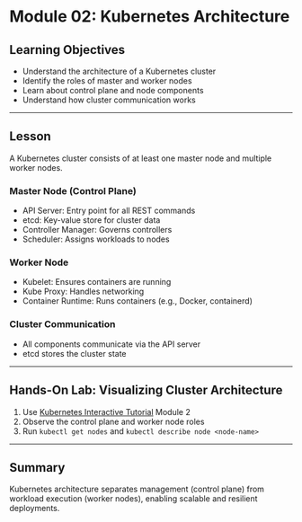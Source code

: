 # Module 02: Kubernetes Architecture

## Learning Objectives
- Understand the architecture of a Kubernetes cluster
- Identify the roles of master and worker nodes
- Learn about control plane and node components
- Understand how cluster communication works

---

## Lesson

A Kubernetes cluster consists of at least one master node and multiple worker nodes.

### Master Node (Control Plane)
- API Server: Entry point for all REST commands
- etcd: Key-value store for cluster data
- Controller Manager: Governs controllers
- Scheduler: Assigns workloads to nodes

### Worker Node
- Kubelet: Ensures containers are running
- Kube Proxy: Handles networking
- Container Runtime: Runs containers (e.g., Docker, containerd)

### Cluster Communication
- All components communicate via the API server
- etcd stores the cluster state

---

## Hands-On Lab: Visualizing Cluster Architecture

1. Use [Kubernetes Interactive Tutorial](https://kubernetes.io/docs/tutorials/kubernetes-basics/) Module 2
2. Observe the control plane and worker node roles
3. Run `kubectl get nodes` and `kubectl describe node <node-name>`

---

## Summary
Kubernetes architecture separates management (control plane) from workload execution (worker nodes), enabling scalable and resilient deployments.